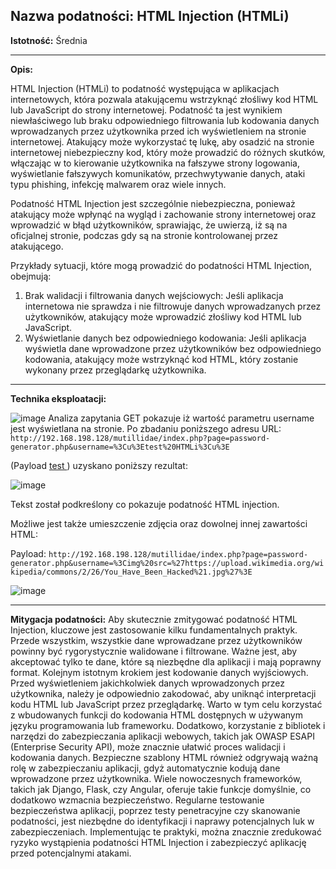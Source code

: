 ## Nazwa podatności: HTML Injection (HTMLi)

**Istotność:** Średnia

---

**Opis:**

HTML Injection (HTMLi) to podatność występująca w aplikacjach internetowych, która pozwala atakującemu wstrzyknąć złośliwy kod HTML lub JavaScript do strony internetowej. Podatność ta jest wynikiem niewłaściwego lub braku odpowiedniego filtrowania lub kodowania danych wprowadzanych przez użytkownika przed ich wyświetleniem na stronie internetowej. Atakujący może wykorzystać tę lukę, aby osadzić na stronie internetowej niebezpieczny kod, który może prowadzić do różnych skutków, włączając w to kierowanie użytkownika na fałszywe strony logowania, wyświetlanie fałszywych komunikatów, przechwytywanie danych, ataki typu phishing, infekcję malwarem oraz wiele innych.

Podatność HTML Injection jest szczególnie niebezpieczna, ponieważ atakujący może wpłynąć na wygląd i zachowanie strony internetowej oraz wprowadzić w błąd użytkowników, sprawiając, że uwierzą, iż są na oficjalnej stronie, podczas gdy są na stronie kontrolowanej przez atakującego.

Przykłady sytuacji, które mogą prowadzić do podatności HTML Injection, obejmują:

1. Brak walidacji i filtrowania danych wejściowych: Jeśli aplikacja internetowa nie sprawdza i nie filtrowuje danych wprowadzanych przez użytkowników, atakujący może wprowadzić złośliwy kod HTML lub JavaScript.
2. Wyświetlanie danych bez odpowiedniego kodowania: Jeśli aplikacja wyświetla dane wprowadzone przez użytkowników bez odpowiedniego kodowania, atakujący może wstrzyknąć kod HTML, który zostanie wykonany przez przeglądarkę użytkownika.


---

**Technika eksploatacji:**

![image](https://github.com/GrzechuG/PWR-CBE-BAW-mutillidae-2024/assets/28838004/94726784-5909-4be7-b26e-36979fcf3f8e)
Analiza zapytania GET pokazuje iż wartość parametru username jest wyświetlana na stronie.
Po zbadaniu poniższego adresu URL:
```http://192.168.198.128/mutillidae/index.php?page=password-generator.php&username=%3Cu%3Etest%20HTMLi%3Cu%3E```

(Payload <u> test </u>) uzyskano poniższy rezultat:

![image](https://github.com/GrzechuG/PWR-CBE-BAW-mutillidae-2024/assets/28838004/69f1e7e4-b505-4dbc-9699-aabd0c82ffda)

Tekst został podkreślony co pokazuje podatność HTML injection.

Możliwe jest także umieszczenie zdjęcia oraz dowolnej innej zawartości HTML:

Payload: `http://192.168.198.128/mutillidae/index.php?page=password-generator.php&username=%3Cimg%20src=%27https://upload.wikimedia.org/wikipedia/commons/2/26/You_Have_Been_Hacked%21.jpg%27%3E`

![image](https://github.com/GrzechuG/PWR-CBE-BAW-mutillidae-2024/assets/28838004/5af8ef8c-a05d-4ef6-9613-ca0bf3f65aeb)

---
**Mitygacja podatności:**
Aby skutecznie zmitygować podatność HTML Injection, kluczowe jest zastosowanie kilku fundamentalnych praktyk. Przede wszystkim, wszystkie dane wprowadzane przez użytkowników powinny być rygorystycznie walidowane i filtrowane. Ważne jest, aby akceptować tylko te dane, które są niezbędne dla aplikacji i mają poprawny format. Kolejnym istotnym krokiem jest kodowanie danych wyjściowych. Przed wyświetleniem jakichkolwiek danych wprowadzonych przez użytkownika, należy je odpowiednio zakodować, aby uniknąć interpretacji kodu HTML lub JavaScript przez przeglądarkę. Warto w tym celu korzystać z wbudowanych funkcji do kodowania HTML dostępnych w używanym języku programowania lub frameworku. Dodatkowo, korzystanie z bibliotek i narzędzi do zabezpieczania aplikacji webowych, takich jak OWASP ESAPI (Enterprise Security API), może znacznie ułatwić proces walidacji i kodowania danych. Bezpieczne szablony HTML również odgrywają ważną rolę w zabezpieczaniu aplikacji, gdyż automatycznie kodują dane wprowadzone przez użytkownika. Wiele nowoczesnych frameworków, takich jak Django, Flask, czy Angular, oferuje takie funkcje domyślnie, co dodatkowo wzmacnia bezpieczeństwo. Regularne testowanie bezpieczeństwa aplikacji, poprzez testy penetracyjne czy skanowanie podatności, jest niezbędne do identyfikacji i naprawy potencjalnych luk w zabezpieczeniach. Implementując te praktyki, można znacznie zredukować ryzyko wystąpienia podatności HTML Injection i zabezpieczyć aplikację przed potencjalnymi atakami.
